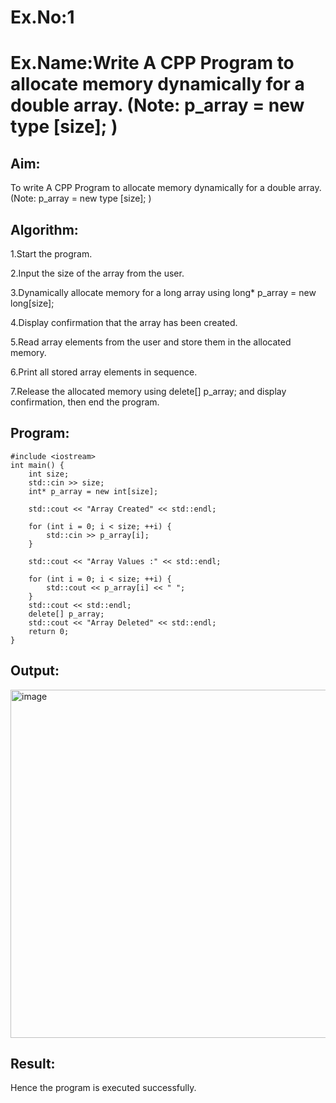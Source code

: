 # Ex.No:1
# Ex.Name:Write A CPP Program to allocate memory dynamically for a double array. (Note: p_array = new type [size]; )
## Aim:
To write A CPP Program to allocate memory dynamically for a double array.(Note: p_array = new type [size]; )


## Algorithm:
1.Start the program.

2.Input the size of the array from the user.

3.Dynamically allocate memory for a long array using
    long* p_array = new long[size];

4.Display confirmation that the array has been created.

5.Read array elements from the user and store them in the allocated memory.

6.Print all stored array elements in sequence.

7.Release the allocated memory using delete[] p_array; and display confirmation, then end the program.



## Program:
```
#include <iostream>
int main() {
    int size;
    std::cin >> size;
    int* p_array = new int[size]; 
    
    std::cout << "Array Created" << std::endl;
    
    for (int i = 0; i < size; ++i) {
        std::cin >> p_array[i];
    }
    
    std::cout << "Array Values :" << std::endl;
    
    for (int i = 0; i < size; ++i) {
        std::cout << p_array[i] << " ";
    }
    std::cout << std::endl;
    delete[] p_array;  
    std::cout << "Array Deleted" << std::endl;
    return 0;
}
```

## Output:
<img width="1248" height="557" alt="image" src="https://github.com/user-attachments/assets/dc4125b5-b3c4-4af9-8548-e3d940a9e272" />



## Result:
Hence the program is executed successfully.
